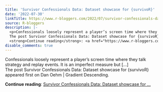 ```yaml
---
title: 'Survivor Confessionals Data: Dataset showcase for {survivoR}'
date: '2022-07-30'
linkTitle: https://www.r-bloggers.com/2022/07/survivor-confessionals-data-dataset-showcase-for-survivor/
source: R-bloggers
description: |-
  <p>Confessionals loosely represent a player’s screen time where they talk strategy and replay events. It is an imperfect measure but […]<br />
  The post Survivor Confessionals Data: Dataset showcase for {survivoR} appeared first on Dan Oehm &#124; Gradient Descending.</p>
  <strong>Continue reading</strong>: <a href="https://www.r-bloggers.com/2022/07/survivor-confessionals-data-dataset-showcase-for-survivor/">Survivor Confessionals Data: Dataset showcase for ...
disable_comments: true
---
```

<p>Confessionals loosely represent a player’s screen time where they talk strategy and replay events. It is an imperfect measure but […]<br />
The post Survivor Confessionals Data: Dataset showcase for {survivoR} appeared first on Dan Oehm &#124; Gradient Descending.</p>
<strong>Continue reading</strong>: <a href="https://www.r-bloggers.com/2022/07/survivor-confessionals-data-dataset-showcase-for-survivor/">Survivor Confessionals Data: Dataset showcase for ...